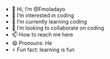 - 👋 Hi, I’m @Fmoladayo
- 👀 I’m interested in coding
- 🌱 I’m currently learning coding
- 💞️ I’m looking to collaborate on coding
- 📫 How to reach me here
- 😄 Pronouns: He
- ⚡ Fun fact: learning is fun

<!---
Fmoladayo/Fmoladayo is a ✨ special ✨ repository because its `README.md` (this file) appears on your GitHub profile.
You can click the Preview link to take a look at your changes.
--->
